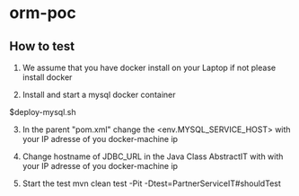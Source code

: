 # orm-poc
How to test 
------------

1) We assume that you have docker install on your Laptop if not please install docker

2) Install and start a mysql docker container 

$deploy-mysql.sh

3) In the parent "pom.xml" change the <env.MYSQL_SERVICE_HOST> with your IP adresse of you docker-machine ip

4) Change hostname of JDBC_URL in the Java Class AbstractIT with with your IP adresse of you docker-machine ip

5) Start the test
mvn clean test -Pit -Dtest=PartnerServiceIT#shouldTest

